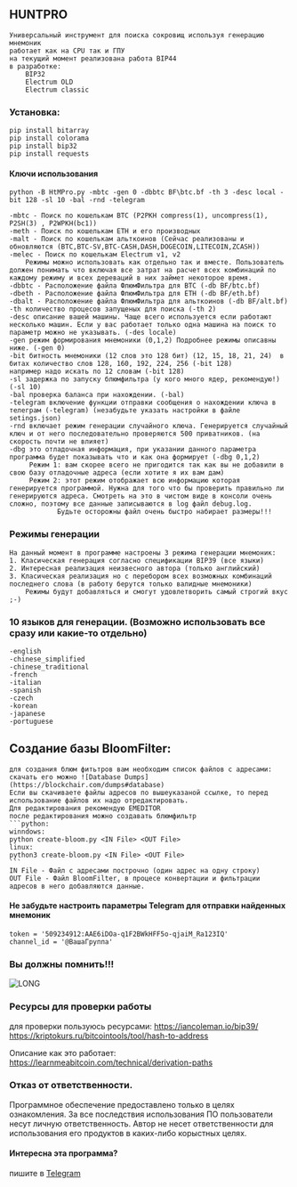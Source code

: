 ## HUNTPRO
    Универсальный инструмент для поиска сокровищ используя генерацию мнемоник
    работает как на CPU так и ГПУ
    на текущий момент реализована работа BIP44
    в разработке:
        BIP32
        Electrum OLD
        Electrum classic

### Установка:
    pip install bitarray
    pip install colorama
    pip install bip32
    pip install requests

#### Ключи использования
    python -B HtMPro.py -mbtc -gen 0 -dbbtc BF\btc.bf -th 3 -desс local -bit 128 -sl 10 -bal -rnd -telegram
  
    -mbtc - Поиск по кошелькам BTC (P2PKH compress(1), uncompress(1), P2SH(3) , P2WPKH(bc1))
    -meth - Поиск по кошелькам ETH и его производных
    -malt - Поиск по кошелькам альткоинов (Сейчас реализованы и обновляются (BTC,BTC-SV,BTC-CASH,DASH,DOGECOIN,LITECOIN,ZCASH))
    -melec - Поиск по кошелькам Electrum v1, v2
        Режимы можно использовать как отдельно так и вместе. Пользователь должен понимать что включая все затрат на расчет всех комбинаций по каждому режиму и всех дереваций в них займет некоторое время.
    -dbbtc - Расположение файла ФлюмФильтра для BTC (-db BF/btc.bf)
    -dbeth - Расположение файла ФлюмФильтра для ETH (-db BF/eth.bf)
    -dbalt - Расположение файла ФлюмФильтра для альткоинов (-db BF/alt.bf)
    -th количество процесов запущеных для поиска (-th 2)
    -desc описание вашей машины. Чаще всего используется если работают несколько машин. Если у вас работает только одна машина на поиск то параметр можно не указывать. (-des locale)
    -gen режим формирования мнемоники (0,1,2) Подробнее режимы описавны ниже. (-gen 0)
    -bit битность мнемоники (12 слов это 128 бит) (12, 15, 18, 21, 24)  в битах количество слов 128, 160, 192, 224, 256 (-bit 128)
    например надо искать по 12 словам (-bit 128)
    -sl задержка по запуску блюмфильтра (у кого много ядер, рекомендую!) (-sl 10)
    -bal проверка баланса при нахождении. (-bal)
    -telegram включение функции отправки сообщения о нахождении ключа в телеграм (-telegram) (незабудьте указать настройки в файле setings.json)
    -rnd включает режим генерации случайного ключа. Генерируется случайный ключ и от него последовательно проверяются 500 приватников. (на скорость почти не влияет)
    -dbg это отладочная информация, при указании данного параметра программа будет показывать что и как она формирует (-dbg 0,1,2)
         Режим 1: вам скорее всего не пригодится так как вы не добавили в свою базу отладочные адреса (если хотите я их вам дам)
         Режим 2: этот режим отображает всю информацию которая генерируется программой. Нужна для того что бы проверить правильно ли генерируются адреса. Смотреть на это в чистом виде в консоли очень сложно, поэтому все данные записываются в log файл debug.log.
                Будьте осторожны файл очень быстро набирает размеры!!!

### Режимы генерации
    На данный момент в программе настроены 3 режима генерации мнемоник:
    1. Класическая генерация согласно спецификации BIP39 (все языки)
    2. Интересная реализация неизвесного автора (только английский)
    3. Класическая реализация но с перебором всех возможных комбинаций последнего слова (в работу берутся только валидные мнемоники)
        Режимы будут добавляться и смогут удовлетворить самый строгий вкус ;-)

### 10 языков для генерации. (Возможно использовать все сразу или какие-то отдельно)
    -english
    -chinese_simplified
    -chinese_traditional
    -french
    -italian
    -spanish
    -czech
    -korean
    -japanese
    -portuguese

## Создание базы BloomFilter:
    для создания блюм фитьтров вам необходим список файлов с адресами:
    скачать его можно ![Database Dumps](https://blockchair.com/dumps#database)
    Если вы скачиваете файлы адресов по вышеуказаной ссылке, то перед использование файлов их надо отредактировать.
    Для редактирования рекомендую EMEDITOR
    после редактирования можно создавать блюмфильтр
    ```python:
    winndows:
    python create-bloom.py <IN File> <OUT File>
    linux:
    python3 create-bloom.py <IN File> <OUT File>
    ```
    IN File - Файл с адресами построчно (один адрес на одну строку)
    OUT File - Файл BloomFilter, в процесе конвертации и фильтрации адресов в него добавляются данные.
  
#### Не забудьте настроить параметры Telegram для отправки найденных мнемоник  
    token = '509234912:AAE6iDOa-q1F2BWkHFF5o-qjaiM_Ra123IQ'
    channel_id = '@ВашаГруппа'
  
### Вы должны помнить!!!
![LONG](https://github.com/Noname400/Hunt-to-Mnemonic/blob/main/image/longlonglongtime.jpg)

### Ресурсы для проверки работы
  для проверки пользуюсь ресурсами:
  https://iancoleman.io/bip39/  
  https://kriptokurs.ru/bitcointools/tool/hash-to-address    

  Описание как это работает:
  https://learnmeabitcoin.com/technical/derivation-paths

### Отказ от ответственности.
Программное обеспечение предоставлено только в целях ознакомления. За все последствия использования ПО пользователи несут личную ответственность.
Автор не несет ответственности для использования его продуктов в каких-либо корыстных целях.

#### Интересна эта программа?
   пишите в [Telegram](https://t.me/NonameHunt)
